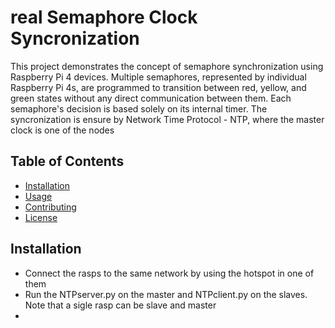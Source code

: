 # real Semaphore Clock Syncronization

This project demonstrates the concept of semaphore synchronization using Raspberry Pi 4 devices. Multiple semaphores, represented by individual Raspberry Pi 4s, are programmed to transition between red, yellow, and green states without any direct communication between them. Each semaphore's decision is based solely on its internal timer. The syncronization is ensure by Network Time Protocol - NTP, where the master clock is one of the nodes 

## Table of Contents

- [Installation](#installation)
- [Usage](#usage)
- [Contributing](#contributing)
- [License](#license)

## Installation

- Connect the rasps to the same network by using the hotspot in one of them
- Run the NTPserver.py on the master and NTPclient.py on the slaves. Note that a sigle rasp can be slave and master
- 




